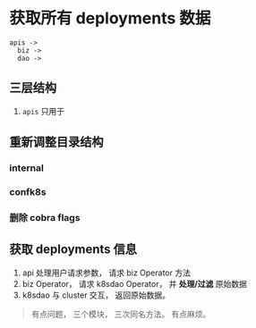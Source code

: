 # 获取所有 deployments 数据

```
apis ->
  biz ->
  dao ->
```

## 三层结构
1. `apis` 只用于

## 重新调整目录结构

### internal

### confk8s

### 删除 cobra flags


## 获取 deployments 信息

1. api 处理用户请求参数， 请求 biz Operator 方法
2. biz Operator， 请求 k8sdao Operator， 并 **处理/过滤** 原始数据
3. k8sdao 与 cluster 交互， 返回原始数据。

> 有点问题， 三个模块， 三次同名方法。 有点麻烦。

